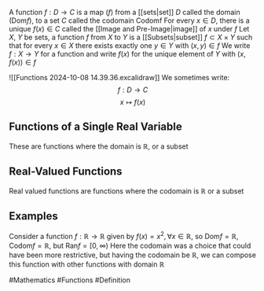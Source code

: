 A function $f:D\to C$ is a map ($f$) from a [[sets|set]] $D$ called the domain ($\text{Dom}f$), to a set $C$ called the codomain $\text{Codom}$f
For every $x\in D$, there is a unique $f(x)\in C$ called the [[Image and Pre-Image|image]] of $x$ under $f$
Let $X$, $Y$ be sets, a function $f$ from $X$ to $Y$ is a [[Subsets|subset]] $f\subset X\times Y$ such that for every $x\in X$ there exists exactly one $y\in Y$ with $(x,y)\in f$
We write $f:X\to Y$ for a function and write $f(x)$ for the unique element of $Y$ with $(x,f(x))\in f$

![[Functions 2024-10-08 14.39.36.excalidraw]]
We sometimes write:
$$
f:D\to C
$$
$$
x\mapsto f(x)
$$
## Functions of a Single Real Variable
These are functions where the domain is $\mathbb{R}$, or a subset
## Real-Valued Functions
Real valued functions are functions where the codomain is $\mathbb{R}$ or a subset
## Examples
Consider a function $f:\mathbb{R}\to \mathbb{R}$ given by $f(x)=x^{2},\,\forall x\in\mathbb{R}$, so $\text{Dom}f=\mathbb{R}$, $\text{Codom}f=\mathbb{R}$, but $\text{Ran}f=[0,\infty)$ 
Here the codomain was a choice that could have been more restrictive, but having the codomain be $\mathbb{R}$, we can compose this function with other functions with domain $\mathbb{R}$

#Mathematics #Functions #Definition